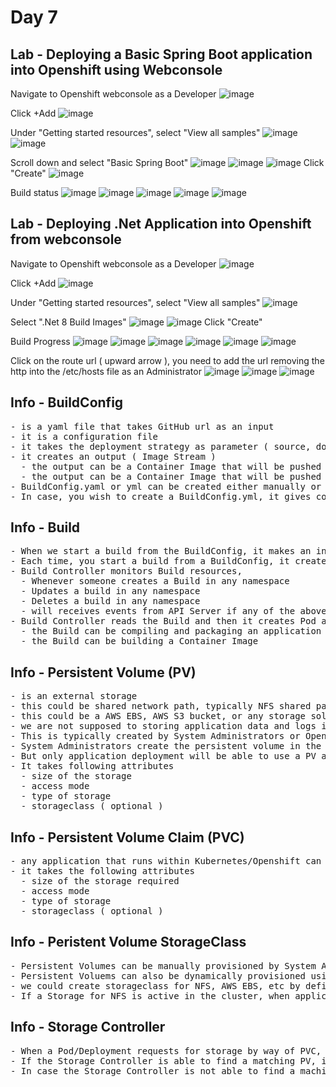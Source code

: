 # Day 7

## Lab - Deploying a Basic Spring Boot application into Openshift using Webconsole

Navigate to Openshift webconsole as a Developer
![image](https://github.com/user-attachments/assets/50045036-1015-4315-9426-7b9aae6ef54b)

Click +Add
![image](https://github.com/user-attachments/assets/17c02e9d-9643-435b-8b4f-9775df95e375)

Under "Getting started resources", select "View all samples"
![image](https://github.com/user-attachments/assets/5af999e3-6747-4e32-a649-e0909e5b7e3b)
![image](https://github.com/user-attachments/assets/58580ca4-78f1-447e-b3ee-589030fbe889)

Scroll down and select "Basic Spring Boot"
![image](https://github.com/user-attachments/assets/a85a1964-00b9-4a3c-a7a7-e64aa3fbb44f)
![image](https://github.com/user-attachments/assets/d5a70fe4-e76d-43f9-beb0-6400634da23c)
![image](https://github.com/user-attachments/assets/87fa1026-f1d5-4596-916d-a0b3c5117c38)
Click "Create"
![image](https://github.com/user-attachments/assets/fd2b17ad-47ef-4f38-8759-4b61ce93743e)

Build status
![image](https://github.com/user-attachments/assets/6005c1ed-9de9-425d-bfe1-28aa5620b6e7)
![image](https://github.com/user-attachments/assets/c2caea7e-d8ed-485d-9048-b77b9e6685f7)
![image](https://github.com/user-attachments/assets/14ffc710-1b4b-4f9e-a8d5-c7999a10cb2d)
![image](https://github.com/user-attachments/assets/eb9c406a-540e-4d6b-833d-20b4fb2c3435)
![image](https://github.com/user-attachments/assets/70360a51-22f1-4ba7-b1fb-fd5a03579fc7)


## Lab - Deploying .Net Application into Openshift from webconsole

Navigate to Openshift webconsole as a Developer
![image](https://github.com/user-attachments/assets/50045036-1015-4315-9426-7b9aae6ef54b)

Click +Add
![image](https://github.com/user-attachments/assets/17c02e9d-9643-435b-8b4f-9775df95e375)

Under "Getting started resources", select "View all samples"
![image](https://github.com/user-attachments/assets/5af999e3-6747-4e32-a649-e0909e5b7e3b)

Select ".Net 8 Build Images"
![image](https://github.com/user-attachments/assets/4f505d06-d784-495f-a252-becd634412f5)
![image](https://github.com/user-attachments/assets/d74cd6a7-f32e-4b8c-bc0a-6ededd6d4b7c)
Click "Create"

Build Progress
![image](https://github.com/user-attachments/assets/b2bfa69c-8ca8-47d7-8243-b71ab1e1607a)
![image](https://github.com/user-attachments/assets/ebfe236a-5cff-4134-b77f-1a2df93bbf09)
![image](https://github.com/user-attachments/assets/7ccde925-70bd-4688-bb32-e77135778c53)
![image](https://github.com/user-attachments/assets/e6f7502f-3e18-4b3a-9af1-4121e1ee43a6)
![image](https://github.com/user-attachments/assets/f4481145-7aff-4705-b201-b86dd9c674ad)
![image](https://github.com/user-attachments/assets/d900d416-a9f1-4e32-98ca-d3fa9b0ec29d)

Click on the route url ( upward arrow ), you need to add the url removing the http into the /etc/hosts file as an Administrator
![image](https://github.com/user-attachments/assets/d7e608c9-55fc-412e-a934-04346c9a200c)
![image](https://github.com/user-attachments/assets/974fe433-95cc-415d-997b-7fbdcee8a812)
![image](https://github.com/user-attachments/assets/33661a0c-3227-4eb0-ab47-f8800b2f037c)

## Info - BuildConfig
<pre>
- is a yaml file that takes GitHub url as an input
- it is a configuration file
- it takes the deployment strategy as parameter ( source, docker, etc., )
- it creates an output ( Image Stream )
  - the output can be a Container Image that will be pushed into Openshift's Internal Image Registry
  - the output can be a Container Image that will be pushed into JFrog Artifactory Private Image Registry
- BuildConfig.yaml or yml can be created either manually or Openshift can generate it for you
- In case, you wish to create a BuildConfig.yml, it gives complete flexibility 
</pre>

## Info - Build
<pre>
- When we start a build from the BuildConfig, it makes an instance of the BuildConfig called Build
- Each time, you start a build from a BuildConfig, it creates a Build with unique name
- Build Controller monitors Build resources,
  - Whenever someone creates a Build in any namespace
  - Updates a build in any namespace
  - Deletes a build in any namespace
  - will receives events from API Server if any of the above events occurs
- Build Controller reads the Build and then it creates Pod and starts the Build with the pod
  - the Build can be compiling and packaging an application binary
  - the Build can be building a Container Image
</pre>

## Info - Persistent Volume (PV)
<pre>
- is an external storage
- this could be shared network path, typically NFS shared path
- this could be a AWS EBS, AWS S3 bucket, or any storage solution
- we are not supposed to storing application data and logs in the temporary container/pod storage, hence we will be using an external storage which is permanent
- This is typically created by System Administrators or Openshift Administrators
- System Administrators create the persistent volume in the cluster scope, i.e any project can claim and use it
- But only application deployment will be able to use a PV at at time
- It takes following attributes
  - size of the storage
  - access mode
  - type of storage
  - storageclass ( optional )
</pre>

## Info - Persistent Volume Claim (PVC)
<pre>
- any application that runs within Kubernetes/Openshift can request for external storage using PVC  
- it takes the following attributes
  - size of the storage required
  - access mode
  - type of storage
  - storageclass ( optional )
</pre>

## Info - Peristent Volume StorageClass
<pre>
- Persistent Volumes can be manually provisioned by System Administrators or Openshift Administrators
- Persistent Voluems can also be dynamically provisioned using a storageclass
- we could create storageclass for NFS, AWS EBS, etc by defining a yaml file
- If a Storage for NFS is active in the cluster, when applications request for storage via PVC, the PV will automatically provisioned as per the PVC contstraints
</pre>  

## Info - Storage Controller
<pre>
- When a Pod/Deployment requests for storage by way of PVC, the Storage Controller scans the entire cluster looking for a matching PV
- If the Storage Controller is able to find a matching PV, it will let the PVC claim and use the storage
- In case the Storage Controller is not able to find a maching PV, the Pod that depends on it will be kept in Pending state until such a PV is provisioned either via Storage dynamically or manually by the Openshift Administrators
</pre>
